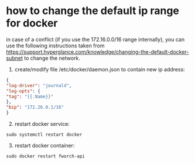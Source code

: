 # how to change the default ip range for docker

in case of a conflict (if you use the 172.16.0.0/16 range internally), you can use the following instructions taken from https://support.hyperglance.com/knowledge/changing-the-default-docker-subnet to change the network.

1. create/modify file /etc/docker/daemon.json to contain new ip address:

```json
{
"log-driver": "journald",
"log-opts": {
"tag": "{{.Name}}"
},
"bip": "172.26.0.1/16"
}
```

2. restart docker service:

```sudo systemctl restart docker```

3. restart docker container:

```sudo docker restart fworch-api```
